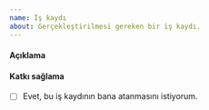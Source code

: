 ```yaml
---
name: İş kaydı
about: Gerçekleştirilmesi gereken bir iş kaydı.
---
```


#### Açıklama


#### Katkı sağlama

- [ ] Evet, bu iş kaydının bana atanmasını istiyorum.
